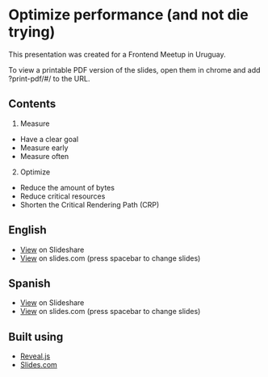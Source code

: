 Optimize performance (and not die trying)
=========================================

This presentation was created for a Frontend Meetup in Uruguay.

To view a printable PDF version of the slides, open them in chrome and add ?print-pdf/#/ to the URL.

Contents
--------
 1. Measure
   - Have a clear goal
   - Measure early
   - Measure often
 2. Optimize
   - Reduce the amount of bytes
   - Reduce critical resources
   - Shorten the Critical Rendering Path (CRP)

English
--------
- [View](http://www.slideshare.net/dcslides/optimize-performance-and-not-die-trying) on Slideshare
- [View](http://slides.com/diegocard/optimize-performance#/) on slides.com (press spacebar to change slides)

Spanish
--------
- [View](http://www.slideshare.net/dcslides/optimizar-performance-sin-morir-en-el-intento) on Slideshare
- [View](http://slides.com/diegocard/optimizar-performance) on slides.com (press spacebar to change slides)

Built using
---------
- [Reveal.js](http://lab.hakim.se/reveal-js/)
- [Slides.com](http://www.slides.com/)
